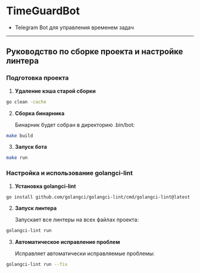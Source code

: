 # TimeGuardBot

- Telegram Bot для управления временем задач

----------------------------

## Руководство по сборке проекта и настройке линтера

### Подготовка проекта

1. **Удаление кэша старой сборки**

```bash
go clean -cache
```

2. **Сборка бинарника**

    Бинарник будет собран в директорию .bin/bot:

```bash
make build
```

3. **Запуск бота**

```bash
make run
```

### Настройка и использование golangci-lint

1. **Установка golangci-lint**

```bash
go install github.com/golangci/golangci-lint/cmd/golangci-lint@latest
```

2. **Запуск линтера**

    Запускает все линтеры на всех файлах проекта:

```bash
golangci-lint run
```

3. **Автоматическое исправление проблем**

    Исправляет автоматически исправляемые проблемы:

```bash
golangci-lint run --fix
```
